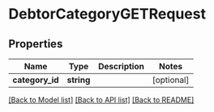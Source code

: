 # DebtorCategoryGETRequest

## Properties
Name | Type | Description | Notes
------------ | ------------- | ------------- | -------------
**category_id** | **string** |  | [optional] 

[[Back to Model list]](../README.md#documentation-for-models) [[Back to API list]](../README.md#documentation-for-api-endpoints) [[Back to README]](../README.md)


